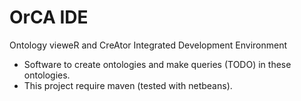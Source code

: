 # OrCA IDE
Ontology vieweR and CreAtor Integrated Development Environment

   - Software to create ontologies and make queries (TODO) in these ontologies.
   - This project require maven (tested with netbeans).
